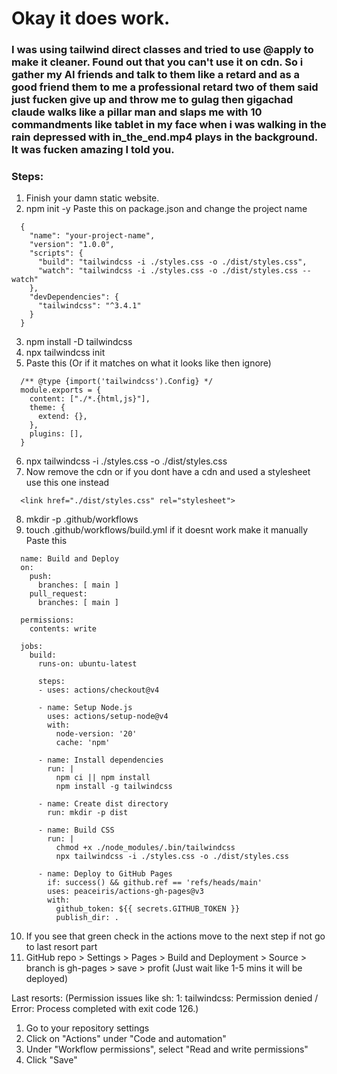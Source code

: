 # Okay it does work.
### I was using tailwind direct classes and tried to use @apply to make it cleaner. Found out that you can't use it on cdn. So i gather my AI friends and talk to them like a retard and as a good friend them to me a professional retard two of them said just fucken give up and throw me to gulag then gigachad claude walks like a pillar man and slaps me with 10 commandments like tablet in my face when i was walking in the rain depressed with in_the_end.mp4 plays in the background. It was fucken amazing I told you.

### Steps:
1. Finish your damn static website.
2. npm init -y
Paste this on package.json and change the project name
```
  {
    "name": "your-project-name",
    "version": "1.0.0",
    "scripts": {
      "build": "tailwindcss -i ./styles.css -o ./dist/styles.css",
      "watch": "tailwindcss -i ./styles.css -o ./dist/styles.css --watch"
    },
    "devDependencies": {
      "tailwindcss": "^3.4.1"
    }
  }
```
3. npm install -D tailwindcss
4. npx tailwindcss init
5.  Paste this (Or if it matches on what it looks like then ignore)
```
  /** @type {import('tailwindcss').Config} */
  module.exports = {
    content: ["./*.{html,js}"],
    theme: {
      extend: {},
    },
    plugins: [],
  }
```
6. npx tailwindcss -i ./styles.css -o ./dist/styles.css
7. Now remove the cdn or if you dont have a cdn and used a stylesheet use this one instead
```
  <link href="./dist/styles.css" rel="stylesheet">
```
8. mkdir -p .github/workflows
9. touch .github/workflows/build.yml if it doesnt work make it manually
Paste this
```
  name: Build and Deploy
  on:
    push:
      branches: [ main ]
    pull_request:
      branches: [ main ]
  
  permissions:
    contents: write
  
  jobs:
    build:
      runs-on: ubuntu-latest
      
      steps:
      - uses: actions/checkout@v4
  
      - name: Setup Node.js
        uses: actions/setup-node@v4
        with:
          node-version: '20'
          cache: 'npm'
  
      - name: Install dependencies
        run: |
          npm ci || npm install
          npm install -g tailwindcss
  
      - name: Create dist directory
        run: mkdir -p dist
  
      - name: Build CSS
        run: |
          chmod +x ./node_modules/.bin/tailwindcss
          npx tailwindcss -i ./styles.css -o ./dist/styles.css
  
      - name: Deploy to GitHub Pages
        if: success() && github.ref == 'refs/heads/main'
        uses: peaceiris/actions-gh-pages@v3
        with:
          github_token: ${{ secrets.GITHUB_TOKEN }}
          publish_dir: .
```
10. If you see that green check in the actions move to the next step if not go to last resort part
11. GitHub repo > Settings > Pages > Build and Deployment > Source > branch is gh-pages > save > profit (Just wait like 1-5 mins it will be deployed)

Last resorts:
(Permission issues like sh: 1: tailwindcss: Permission denied / Error: Process completed with exit code 126.)
  1. Go to your repository settings
  2. Click on "Actions" under "Code and automation"
  3. Under "Workflow permissions", select "Read and write permissions"
  4. Click "Save"
